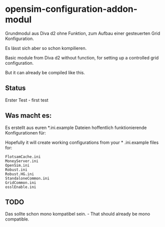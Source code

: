 # opensim-configuration-addon-modul

Grundmodul aus Diva d2 ohne Funktion, zum Aufbau einer gesteuerten Grid Konfiguration.

Es lässt sich aber so schon kompilieren.

Basic module from Diva d2 without function, for setting up a controlled grid configuration.

But it can already be compiled like this. 

## Status
Erster Test - first test

## Was macht es:
Es erstellt aus euren *.ini.example Dateien hoffentlich funktionierende Konfigurationen für:

Hopefully it will create working configurations from your * .ini.example files for: 

```
FlotsamCache.ini
MoneyServer.ini
OpenSim.ini
Robust.ini
Robust.HG.ini
StandaloneCommon.ini
GridCommon.ini
osslEnable.ini
```
## TODO
Das sollte schon mono kompatibel sein. - That should already be mono compatible. 
